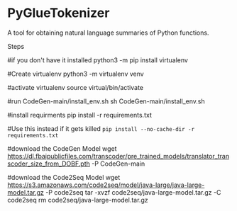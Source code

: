 # PyGlueTokenizer
A tool for obtaining natural language summaries of Python functions.

Steps

#if you don't have it installed
python3 -m pip install virtualenv

#Create virtualenv
python3 -m virtualenv venv

#activate virtualenv
source virtual/bin/activate

#run CodeGen-main/install_env.sh
sh CodeGen-main/install_env.sh

#install requirments
pip install -r requirements.txt

#Use this instead if it gets killed ```pip install --no-cache-dir -r requirements.txt```

#download the CodeGen Model
wget https://dl.fbaipublicfiles.com/transcoder/pre_trained_models/translator_transcoder_size_from_DOBF.pth -P CodeGen-main

#download the Code2Seq Model
wget https://s3.amazonaws.com/code2seq/model/java-large/java-large-model.tar.gz -P code2seq
tar -xvzf code2seq/java-large-model.tar.gz -C code2seq
rm code2seq/java-large-model.tar.gz